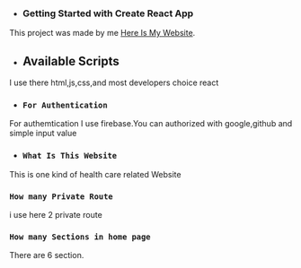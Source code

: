  * ###  Getting Started with Create React App

This project was made by me [Here Is My Website](https://health-care-76352.web.app/).

* ## Available Scripts

I use there html,js,css,and most developers choice react

 * ### `For Authentication`

For authemtication I use firebase.You can authorized with google,github and simple input value

* ### `What Is This Website`

This is one kind of health care related Website

### `How many Private Route`

i use here 2 private route

### `How many Sections in home page`

There are 6 section.
  